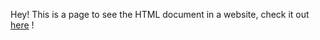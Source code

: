 Hey! This is a page to see the HTML document in a website, check it out [here](https://olexist.github.io/Decision-Tree/(7)DecisionTree.html) !

